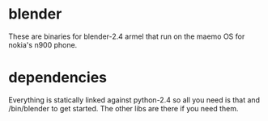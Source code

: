 blender
=======

These are binaries for blender-2.4 armel that run on the maemo OS for nokia's n900 phone.  

dependencies
============

Everything is statically linked against python-2.4 so all you need is that and /bin/blender to get started.  The other libs are there if you need them.


